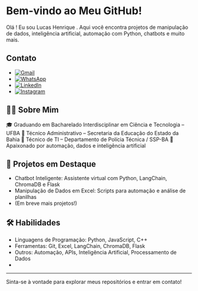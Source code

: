 # Bem-vindo ao Meu GitHub!

Olá ! Eu sou Lucas Henrique . Aqui você encontra projetos de manipulação de dados, inteligência artificial, automação com Python, chatbots e muito mais.

## Contato

- [![Gmail](https://img.shields.io/badge/Gmail-D14836?style=for-the-badge&logo=gmail&logoColor=white)](mailto:lucashc789@gmail.com)
- [![WhatsApp](https://img.shields.io/badge/WhatsApp-25D366?style=for-the-badge&logo=whatsapp&logoColor=white)](https://wa.me/71986535506)
- [![LinkedIn](https://img.shields.io/badge/LinkedIn-0077B5?style=for-the-badge&logo=linkedin&logoColor=white)](https://www.linkedin.com/in/seulinkedin)
- [![Instagram](https://img.shields.io/badge/Instagram-E4405F?style=for-the-badge&logo=instagram&logoColor=white)](https://www.instagram.com/seuinstagram)

## 👨‍💻 Sobre Mim

🎓 Graduando em Bacharelado Interdisciplinar em Ciência e Tecnologia – UFBA
💼 Técnico Administrativo – Secretaria da Educação do Estado da Bahia
💼 Técnico de TI – Departamento de Polícia Técnica / SSP-BA
🤖 Apaixonado por automação, dados e inteligência artificial

## 🚀 Projetos em Destaque

- Chatbot Inteligente: Assistente virtual com Python, LangChain, ChromaDB e Flask
- Manipulação de Dados em Excel: Scripts para automação e análise de planilhas
- (Em breve mais projetos!)

## 🛠️ Habilidades

- Linguagens de Programação: Python, JavaScript, C++
- Ferramentas: Git, Excel, LangChain, ChromaDB, Flask 
- Outros: Automação, APIs, Inteligência Artificial, Processamento de Dados
- 
---

Sinta-se à vontade para explorar meus repositórios e entrar em contato!
